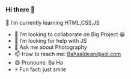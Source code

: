 ### Hi there 👋
🌱 I’m currently learning HTML,CSS,JS
- 👯 I’m looking to collaborate on Big Project 	:grinning:
- 🤔 I’m looking for help with JS
- 💬 Ask me about Photography
- 📫 How to reach me: Bahaaldean@aol.com
- 😄 Pronouns: Ba Ha
- ⚡ Fun fact: just smile 
<!--
**Bhasim/Bhasim** is a ✨ _special_ ✨ repository because its `README.md` (this file) appears on your GitHub profile.

Here are some ideas to get you started:

- 🌱 I’m currently learning HTML,CSS,JS
- 👯 I’m looking to collaborate on Big Project 	:grinning:
- 🤔 I’m looking for help with JS
- 💬 Ask me about Photography
- 📫 How to reach me: Bahaaldean@aol.com
- 😄 Pronouns: Ba Ha
- ⚡ Fun fact: just smile 
-->
